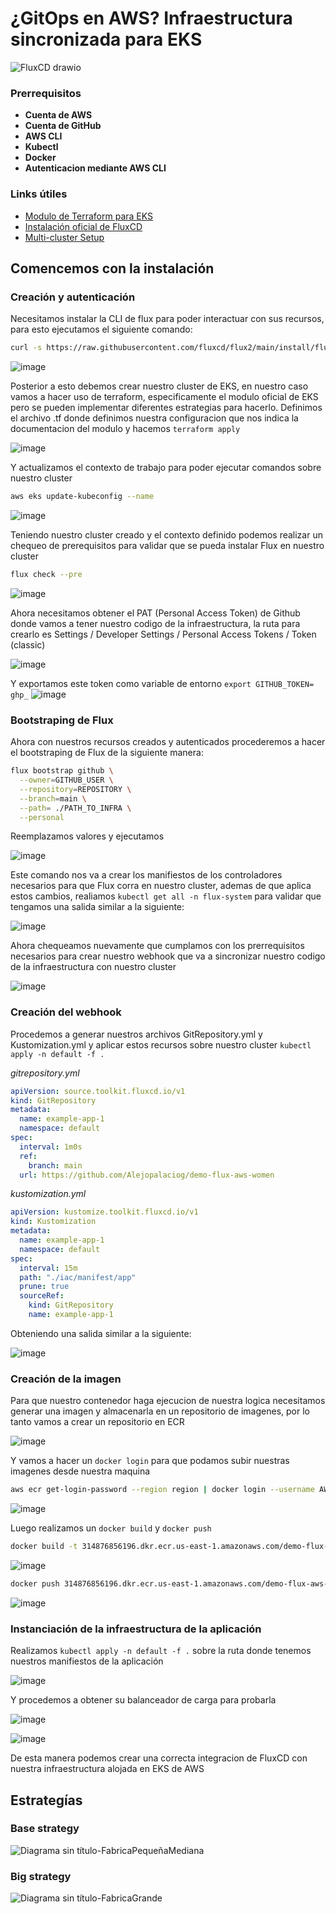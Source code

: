 # ¿GitOps en AWS? Infraestructura sincronizada para EKS

![FluxCD drawio](https://github.com/user-attachments/assets/d29f6758-94ea-47b8-ba77-be996ae6b9ad)

### Prerrequisitos
- **Cuenta de AWS**
- **Cuenta de GitHub**
- **AWS CLI**
- **Kubectl**
- **Docker**
- **Autenticacion mediante AWS CLI**

### Links útiles
- [Modulo de Terraform para EKS](https://registry.terraform.io/modules/terraform-aws-modules/eks/aws/latest)
- [Instalación oficial de FluxCD](https://fluxcd.io/flux/installation/)
- [Multi-cluster Setup](https://fluxcd.io/flux/get-started/#multi-cluster-setup)

## Comencemos con la instalación

### Creación y autenticación

Necesitamos instalar la CLI de flux para poder interactuar con sus recursos, para esto ejecutamos el siguiente comando:

```zsh
curl -s https://raw.githubusercontent.com/fluxcd/flux2/main/install/flux.sh | sudo bash
```

![image](https://github.com/user-attachments/assets/d77bed71-9cf3-43a5-b77e-8aac8e9c7c2a)


Posterior a esto debemos crear nuestro cluster de EKS, en nuestro caso vamos a hacer uso de terraform, especificamente el modulo oficial de EKS pero se pueden implementar diferentes estrategias para hacerlo.
Definimos el archivo .tf donde definimos nuestra configuracion que nos indica la documentacion del modulo y hacemos `terraform apply`

![image](https://github.com/user-attachments/assets/fbf5a785-b9a9-49fd-8e74-b272d84f52f1)

Y actualizamos el contexto de trabajo para poder ejecutar comandos sobre nuestro cluster

```zsh
aws eks update-kubeconfig --name
```

![image](https://github.com/user-attachments/assets/2b429878-8e46-4fae-958c-4bcc00873f4b)

Teniendo nuestro cluster creado y el contexto definido podemos realizar un chequeo de prerequisitos para validar que se pueda instalar Flux en nuestro cluster

```zsh
flux check --pre
```

![image](https://github.com/user-attachments/assets/8cab52e7-43ab-48cc-9c1a-cc5e46dbae24)

Ahora necesitamos obtener el PAT (Personal Access Token) de Github donde vamos a tener nuestro codigo de la infraestructura, la ruta para crearlo es Settings / Developer Settings / Personal Access Tokens / Token (classic)

![image](https://github.com/user-attachments/assets/a0f10af8-3216-4e3b-83e3-66107a476d0a)

Y exportamos este token como variable de entorno `export GITHUB_TOKEN= ghp_`
![image](https://github.com/user-attachments/assets/b0e3a493-897a-4e0e-b078-04c1859752cd)

### Bootstraping de Flux

Ahora con nuestros recursos creados y autenticados procederemos a hacer el bootstraping de Flux de la siguiente manera:

```zsh
flux bootstrap github \
  --owner=GITHUB_USER \
  --repository=REPOSITORY \
  --branch=main \
  --path= ./PATH_TO_INFRA \
  --personal
```

Reemplazamos valores y ejecutamos

![image](https://github.com/user-attachments/assets/431c3ff9-6e8b-4505-b423-8f23dca66162)

Este comando nos va a crear los manifiestos de los controladores necesarios para que Flux corra en nuestro cluster, ademas de que aplica estos cambios, realiamos `kubectl get all -n flux-system` para validar que tengamos una salida similar a la siguiente:

![image](https://github.com/user-attachments/assets/3b345800-da18-4d81-816b-335f7df37c73)

Ahora chequeamos nuevamente que cumplamos con los prerrequisitos necesarios para crear nuestro webhook que va a sincronizar nuestro codigo de la infraestructura con nuestro cluster

![image](https://github.com/user-attachments/assets/09ed508b-7988-40c6-bcea-b82d91c2eb81)

### Creación del webhook

Procedemos a generar nuestros archivos GitRepository.yml y Kustomization.yml y aplicar estos recursos sobre nuestro cluster `kubectl apply -n default -f .`

*gitrepository.yml*
```yml
apiVersion: source.toolkit.fluxcd.io/v1
kind: GitRepository
metadata:
  name: example-app-1
  namespace: default
spec:
  interval: 1m0s
  ref:
    branch: main
  url: https://github.com/Alejopalaciog/demo-flux-aws-women
```

*kustomization.yml*
```yml
apiVersion: kustomize.toolkit.fluxcd.io/v1
kind: Kustomization
metadata:
  name: example-app-1
  namespace: default
spec:
  interval: 15m
  path: "./iac/manifest/app"
  prune: true
  sourceRef:
    kind: GitRepository
    name: example-app-1
```
Obteniendo una salida similar a la siguiente:

![image](https://github.com/user-attachments/assets/a99c6763-4154-4c64-9d61-4bc917098df0)


### Creación de la imagen

Para que nuestro contenedor haga ejecucion de nuestra logica necesitamos generar una imagen y almacenarla en un repositorio de imagenes, por lo tanto vamos a crear un repositorio en ECR

![image](https://github.com/user-attachments/assets/1fc5b6b8-0d0e-460e-9b35-ac112cac0313)

Y vamos a hacer un `docker login` para que podamos subir nuestras imagenes desde nuestra maquina

```zsh
aws ecr get-login-password --region region | docker login --username AWS --password-stdin aws_account_id.dkr.ecr.region.amazonaws.com
```

![image](https://github.com/user-attachments/assets/c5b547ff-3e0c-461e-933b-f295aaa2dfb9)

Luego realizamos un `docker build` y `docker push`

```zsh
docker build -t 314876856196.dkr.ecr.us-east-1.amazonaws.com/demo-flux-aws-women/example-app:0.0.1
```

![image](https://github.com/user-attachments/assets/e57ac8a6-fc2c-489f-b4f0-52aa085be9fe)

```zsh
docker push 314876856196.dkr.ecr.us-east-1.amazonaws.com/demo-flux-aws-women/example-app:0.0.1
```

![image](https://github.com/user-attachments/assets/a7b267e9-23ff-44bd-8de0-ec2631918e4e)

### Instanciación de la infraestructura de la aplicación

Realizamos `kubectl apply -n default -f .` sobre la ruta donde tenemos nuestros manifiestos de la aplicación

![image](https://github.com/user-attachments/assets/ce629e71-a54e-46be-af0f-ef6bb63202e8)

Y procedemos a obtener su balanceador de carga para probarla

![image](https://github.com/user-attachments/assets/9f114d9f-1e7c-41d3-9fcf-b67c94c813c8)

![image](https://github.com/user-attachments/assets/d2353e40-c12f-4839-a5a8-2b657a7ce5c2)

De esta manera podemos crear una correcta integracion de FluxCD con nuestra infraestructura alojada en EKS de AWS

## Estrategías
### Base strategy

![Diagrama sin título-FabricaPequeñaMediana](https://github.com/user-attachments/assets/d8f5a101-056c-4237-bff2-69983b1538a4)

### Big strategy
![Diagrama sin título-FabricaGrande](https://github.com/user-attachments/assets/239a77f3-a28b-4fba-8e0d-deccc36c0265)
